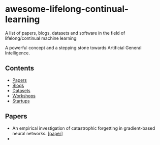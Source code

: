 # awesome-lifelong-continual-learning
A list of papers, blogs, datasets and software in the field of lifelong/continual machine learning

A powerful concept and a stepping stone towards Artificial General Intelligence.

## Contents
- [Papers](#papers)
- [Blogs](#blogs)
- [Datasets](#dataset)
- [Workshops](#workshops)
- [Startups](#startups)
 
  
## Papers
- An empirical investigation of catastrophic forgetting in gradient-based neural networks. [[paper]](https://arxiv.org/abs/1312.6211)
- 
